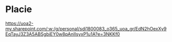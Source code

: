 # Placie

https://uoa2-my.sharepoint.com/:w:/g/personal/sdi1800083_o365_uoa_gr/EdN2hOexXy9EqTayJ3Z3A5ABSgbiEY0w8pAnIIsyxP1u1A?e=3NKKf0
